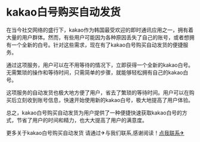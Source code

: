 # kakao白号购买自动发货

在当今社交网络的盛行下，kakao作为韩国最受欢迎的即时通讯应用之一，拥有着大量的用户群体。然而，有些用户可能因为各种原因丢失了自己的账号，或者想拥有一个全新的白号。针对这些需求，现在有了kakao白号购买自动发货的便捷服务。

通过这项服务，用户可以在不用等待的情况下，立即获得一个全新的kakao白号。无需繁琐的操作和等待时间，只需简单的步骤，就能够轻松拥有自己的kakao白号。

这项服务的自动发货也极大地方便了用户，省去了繁琐的等待时间。用户可以在购买后立刻收到账号信息，快速开始使用新的kakao白号，极大地提高了用户体验。

总之，kakao白号购买自动发货为用户提供了一种便捷快速获取kakao白号的方式，节省了用户的时间和精力，也大大提高了用户的满意度。

更多关于kakao白号购买自动发货 请通过✈与我们联系,感谢阅读！[点我联系✈](https://hk.G208.com)